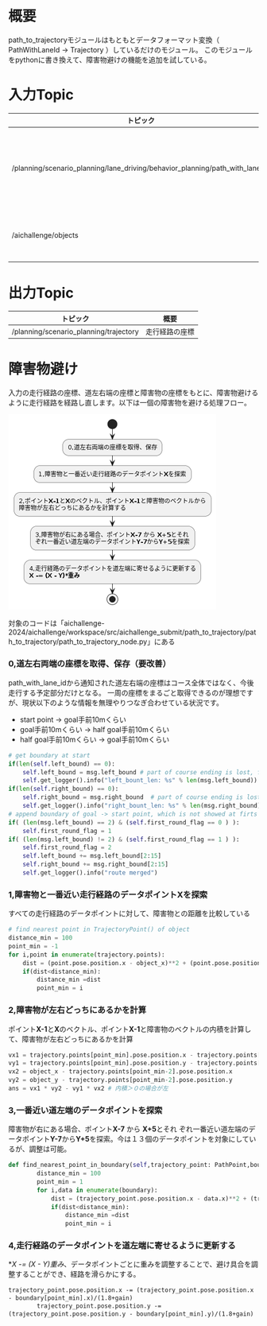 # 概要
path_to_trajectoryモジュールはもともとデータフォーマット変換（ PathWithLaneId -> Trajectory ）しているだけのモジュール。
このモジュールをpythonに書き換えて、障害物避けの機能を追加を試している。

# 入力Topic

| トピック | 概要 |
----|---- 
| /planning/scenario_planning/lane_driving/behavior_planning/path_with_lane_id | 走行経路の座標、道左右端の座標 |
| /aichallenge/objects | （追加）障害物の情報 |

# 出力Topic

| トピック | 概要 |
----|---- 
| /planning/scenario_planning/trajectory | 走行経路の座標 |

# 障害物避け
入力の走行経路の座標、道左右端の座標と障害物の座標をもとに、障害物避けるように走行経路を経路し直します。以下は一個の障害物を避ける処理フロー。

![処理フロー](graph/avoidance.png)

対象のコードは「aichallenge-2024/aichallenge/workspace/src/aichallenge_submit/path_to_trajectory/path_to_trajectory/path_to_trajectory_node.py」にある

### 0,道左右両端の座標を取得、保存（要改善）
path_with_lane_idから通知された道左右端の座標はコース全体ではなく、今後走行する予定部分だけとなる。
一周の座標をまるごと取得できるのが理想ですが、現状以下のような情報を無理やりつなぎ合わせている状況です。

- start point -> goal手前10mくらい
- goal手前10mくらい -> half goal手前10mくらい
- half goal手前10mくらい -> goal手前10mくらい

``` python
# get boundary at start
if(len(self.left_bound) == 0):
    self.left_bound = msg.left_bound # part of course ending is lost, fix me
    self.get_logger().info("left_bount_len: %s" % len(msg.left_bound))
if(len(self.right_bound) == 0):
    self.right_bound = msg.right_bound  # part of course ending is lost, fix me
    self.get_logger().info("right_bount_len: %s" % len(msg.right_bound))
# append boundary of goal -> start point, which is not showed at firts time , may be need fix
if( (len(msg.left_bound) == 2) & (self.first_round_flag == 0 ) ):
    self.first_round_flag = 1
if( (len(msg.left_bound) != 2) & (self.first_round_flag == 1 ) ):
    self.first_round_flag = 2
    self.left_bound += msg.left_bound[2:15]
    self.right_bound += msg.right_bound[2:15]
    self.get_logger().info("route merged")
```

### 1,障害物と一番近い走行経路のデータポイント**X**を探索
すべての走行経路のデータポイントに対して、障害物との距離を比較している
```　python
# find nearest point in TrajectoryPoint() of object
distance_min = 100
point_min = -1
for i,point in enumerate(trajectory.points):                
    dist = (point.pose.position.x - object_x)**2 + (point.pose.position.y - object_y)**2
    if(dist<distance_min):
        distance_min =dist
        point_min = i
```

### 2,障害物が左右どっちにあるかを計算
ポイント**X-1**と**X**のベクトル、ポイント**X-1**と障害物のベクトルの内積を計算して、障害物が左右どっちにあるかを計算
``` python
vx1 = trajectory.points[point_min].pose.position.x - trajectory.points[point_min-2].pose.position.x
vy1 = trajectory.points[point_min].pose.position.y - trajectory.points[point_min-2].pose.position.y
vx2 = object_x - trajectory.points[point_min-2].pose.position.x
vy2 = object_y - trajectory.points[point_min-2].pose.position.y  
ans = vx1 * vy2 - vy1 * vx2 # 内積＞０の場合が左
```

### 3,一番近い道左端のデータポイントを探索
障害物が右にある場合、ポイント**X-7** から **X+5**とそれ
ぞれ一番近い道左端のデータポイント**Y-7**から**Y+5**を探索。今は１３個のデータポイントを対象にしているが、調整は可能。

``` python
def find_nearest_point_in_boundary(self,trajectory_point: PathPoint,boundary, gain):
        distance_min = 100
        point_min = 1
        for i,data in enumerate(boundary):
            dist = (trajectory_point.pose.position.x - data.x)**2 + (trajectory_point.pose.position.y - data.y)**2
            if(dist<distance_min):
                distance_min =dist
                point_min = i
```

### 4,走行経路のデータポイントを道左端に寄せるように更新する
**X -= (X - Y)*重み**、データポイントごとに重みを調整することで、避け具合を調整することができ、経路を滑らかにする。

```
trajectory_point.pose.position.x -= (trajectory_point.pose.position.x - boundary[point_min].x)/(1.8+gain)
        trajectory_point.pose.position.y -= (trajectory_point.pose.position.y - boundary[point_min].y)/(1.8+gain)
```